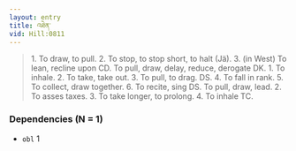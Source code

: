 ```yaml
---
layout: entry
title: འཐེན་
vid: Hill:0811
---
```

> 1\. To draw, to pull\. 2\. To stop, to stop short, to halt (Jä)\. 3\. (in West) To lean, recline upon CD\. To pull, draw, delay, reduce, derogate DK\. 1\. To inhale\. 2\. To take, take out\. 3\. To pull, to drag\. DS\. 4\. To fall in rank\. 5\. To collect, draw together\. 6\. To recite, sing DS\. To pull, draw, lead\. 2\. To asses taxes\. 3\. To take longer, to prolong\. 4\. To inhale TC\.


### Dependencies (N = 1)
* `obl` 1
